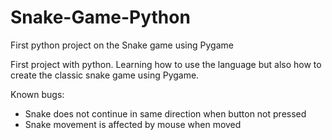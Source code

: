 # Snake-Game-Python
First python project on the Snake game using Pygame 

First project with python. Learning how to use the language but also how to create the classic snake game using Pygame.


Known bugs:
- Snake does not continue in same direction when button not pressed
- Snake movement is affected by mouse when moved